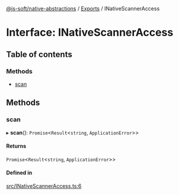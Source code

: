 [@js-soft/native-abstractions](../README.md) / [Exports](../modules.md) / INativeScannerAccess

# Interface: INativeScannerAccess

## Table of contents

### Methods

- [scan](INativeScannerAccess.md#scan)

## Methods

### scan

▸ **scan**(): `Promise`<`Result`<`string`, `ApplicationError`\>\>

#### Returns

`Promise`<`Result`<`string`, `ApplicationError`\>\>

#### Defined in

[src/INativeScannerAccess.ts:6](https://github.com/js-soft/ts-native-access/blob/7416af4/packages/abstractions/src/INativeScannerAccess.ts#L6)
